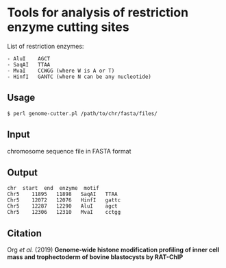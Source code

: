 # Tools for analysis of restriction enzyme cutting sites

List of restriction enzymes:
```
- AluI    AGCT                                         
- SaqAI   TTAA 
- MvaI    CCWGG (where W is A or T)
- HinfI   GANTC (where N can be any nucleotide)
```

## Usage
```shell
$ perl genome-cutter.pl /path/to/chr/fasta/files/
```

## Input        
chromosome sequence file in FASTA format

## Output
```
chr  start  end  enzyme  motif
Chr5	11895	11898	SaqAI	TTAA
Chr5	12072	12076	HinfI	gattc
Chr5	12287	12290	AluI	agct
Chr5	12306	12310	MvaI	cctgg
```

## Citation
Org *et al.* (2019) **Genome-wide histone modification profiling of inner cell mass and trophectoderm of bovine blastocysts by RAT-ChIP**
